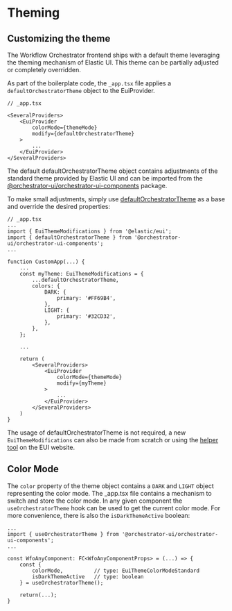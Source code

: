 # Theming

## Customizing the theme

The Workflow Orchestrator frontend ships with a default theme leveraging the theming mechanism of Elastic UI. This theme can be partially adjusted or completely overridden.

As part of the boilerplate code, the `_app.tsx` file applies a `defaultOrchestratorTheme` object to the EuiProvider.

```tsx
// _app.tsx

<SeveralProviders>
    <EuiProvider
        colorMode={themeMode}
        modify={defaultOrchestratorTheme}
    >
        ...
    </EuiProvider>
</SeveralProviders>
```

The default defaultOrchestratorTheme object contains adjustments of the standard theme provided by Elastic UI and can be imported from the [@orchestrator-ui/orchestrator-ui-components](https://www.npmjs.com/package/@orchestrator-ui/orchestrator-ui-components) package.

To make small adjustments, simply use [defaultOrchestratorTheme](https://github.com/workfloworchestrator/orchestrator-ui-library/blob/main/packages/orchestrator-ui-components/src/theme/defaultOrchestratorTheme.ts) as a base and override the desired properties:

```tsx
// _app.tsx
...
import { EuiThemeModifications } from '@elastic/eui';
import { defaultOrchestratorTheme } from '@orchestrator-ui/orchestrator-ui-components';
...

function CustomApp(...) {
    ...
    const myTheme: EuiThemeModifications = {
        ...defaultOrchestratorTheme,
        colors: {
            DARK: {
                primary: '#FF69B4',
            },
            LIGHT: {
                primary: '#32CD32',
            },
        },
    };

    ...

    return (
        <SeveralProviders>
            <EuiProvider
                colorMode={themeMode}
                modify={myTheme}
            >
                ...
            </EuiProvider>
        </SeveralProviders>
    )
}
```

The usage of defaultOrchestratorTheme is not required, a new `EuiThemeModifications` can also be made from scratch or using the [helper tool](https://eui.elastic.co/#/theming/customizing-themes) on the EUI website.

## Color Mode

The `color` property of the theme object contains a `DARK` and `LIGHT` object representing the color mode. The _app.tsx file contains a mechanism to switch and store the color mode. In any given component the `useOrchestratorTheme` hook can be used to get the current color mode. For more convenience, there is also the `isDarkThemeActive` boolean:

```tsx
...
import { useOrchestratorTheme } from '@orchestrator-ui/orchestrator-ui-components';
...

const WfoAnyComponent: FC<WfoAnyComponentProps> = (...) => {
    const {
        colorMode,          // type: EuiThemeColorModeStandard
        isDarkThemeActive   // type: boolean
    } = useOrchestratorTheme();

    return(...);
}
```
